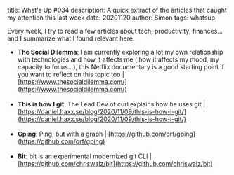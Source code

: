 title: What's Up #034
description: A quick extract of the articles that caught my attention this last week
date: 20201120
author: Simon
tags: whatsup

Every week, I try to read a few articles about tech, productivity, finances... and I summarize what I found relevant here:

* __The Social Dilemma__: I am currently exploring a lot my own relationship with technologies and how it affects me ( how it affects my mood, my capacity to focus...), this Netflix documentary is a good starting point if you want to reflect on this topic too | [https://www.thesocialdilemma.com/](https://www.thesocialdilemma.com/)
<br></br>
* __This is how I git__: The Lead Dev of curl explains how he uses git | [https://daniel.haxx.se/blog/2020/11/09/this-is-how-i-git/](https://daniel.haxx.se/blog/2020/11/09/this-is-how-i-git/)
<br></br>
* __Gping__: Ping, but with a graph | [https://github.com/orf/gping](https://github.com/orf/gping)
<br></br>
* __Bit__: bit is an experimental modernized git CLI | [https://github.com/chriswalz/bit](https://github.com/chriswalz/bit)
<br></br>
